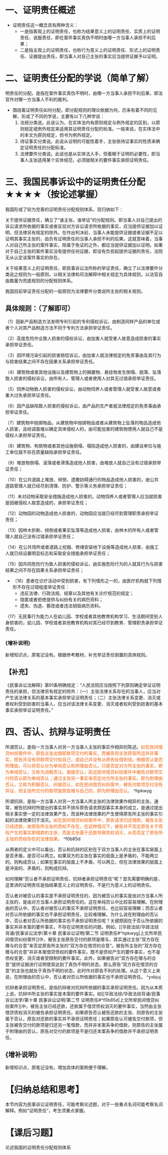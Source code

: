 # 一、证明责任概述
- 证明责任这一概念具有两种含义：
	- 一是指客观上的证明责任，也称为结果意义上的证明责任、实质上的证明责任、说服责任，即在案件事实真伪不明时由哪一方当事人承担不利后果；
	- 二是指主观上的证明责任，也称行为意义上的证明责任、形式上的证明责任、证据提出责任，即当事人对自己主张的事实应当提供证据予以证明。
# 二、证明责任分配的学说（简单了解）
明贵任的分配。是指在案件事实真伪不明时，由哪一方当事人承担不利后果，即法官作对哪一方当事人不利的裁判。

- 围绕着证明责任如何分配，即分配规则的理论依据为何，历来有着不同的见解，形成了不同的学说，主要有以下几种学说：
	1. 法规分类说。此说认为，在实体法内有原则规定与例外规定的区别，以原则规定或例外规定来适用其证明责任分配的标准。一般来说，在实体法中的本文为原则规定，但书为例外规定。
	2. 待证事实分类说。此说从证明的可能性着手，主张依待证事实的性质来确定证明责任的分配标准。
	3. 法律要件分类说。此说也是从实体法入手，但着眼于证明的必要性，即当事人主张适用某个实体规范，必须就相关的要件事实承担证明责任。
# 三、我国民事诉讼中的证明责任分配★★★★（按论述掌握）
我国形成了较为完善的证明责任分配规则体系，现归纳如下：

关于提供证据责任，确立了“谁主张，谁举证”的分配规则。即当事人对自己提出的诉讼请求所依据的事实或者反驳对方诉讼请求所依据的事实，应当提供证据加以证明，但法律另有规定的除外。在作出判决前，当事人未能提供证据或者证据不足以证明其事实主张的，由负有证明责任的当事人承担不利的后果。这就意味着，当事人对自己所主张的案件事实，除属于免证的之外，都应当提供证据加以证明。如果对于自己主张的案件事实没有提供任何证据，即没有负担起提供证据的责任，法院无从认定该案件事实的存在。

关于结果意义上的证明责任，即民事诉讼法所称的举证责任，确立了以法律要件分类说之规则为一般原则，以相关法律和司法解释中相关规定为具体规则，以法官自由裁量为兜底规则的分配规则体系。

我国目前举证责任分配的一般原则为法律要件分类说所主张的相关规则。
## 具体规则：（了解即可）
（1）因新产品制造方法发明专利引起的专利侵权诉讼，由制造同样产品的单位或者个人对其产品制造方法不同于专利方法承担举证责任。

（2）高度危险作业致人损害的侵权诉讼，由加害人就受害人故意造成损害的事实承担举证责任。

（3）因环境污染引起的损害赔偿诉讼，由加害人就法律规定的免责事由及其行为与损害结果之间不存在因果关系承担举证责任。

（4）建筑物或者其他设施以及建筑物上的搁置物、悬挂物发生倒塌、脱落、坠落致人损害的侵权诉讼，由所有人、管理人或者使用人对其无过错承担举证责任。

（5）饲养动物致人损害的侵权诉讼，由动物饲养人或者管理人就受害人故意或者重大过失承担举证责任。

（6）因产品缺陷致人损害的侵权诉讼，由产品的生产者就法律规定的免责事由承担举证责任。

（7）建筑物中抛掷物品。从建筑物中抛掷物品或者从建筑物上坠落的物品造成他人损害，且经调查难以确定具体侵权人的，由可能加害的建筑物使用人就自己不是侵权人承担举证责任。

（8）建筑物、构筑物或者其他设施倒塌、塌陷造成他人损害的，由建设单位与施工单位就不存在质量缺陷承担举证责任。

（9）堆放物倒塌、滚落或者滑落造成他人损害，由堆放人就自己没有过错承担举证责任；

（10）在公共道路上堆放、倾倒、遗撒妨碍通行的物品造成他人损害的，由公共道路管理人就已经尽到清理、防护、警示等义务承担举证责任；

（11）未对动物采取安全措施造成他人损害的，动物饲养人或者管理人应当就损害是因被侵权人故意造成的，承担举证责任；

（12）动物园的动物造成他人损害的，动物园应当就已经尽到管理职责承担举证责任；

（13）因林木折断、倾倒或者果实坠落等造成他人损害，由林木的所有人或者管理人就自己没有过错承担举证责任；

（14）在公共场所或者道路上挖掘、修缮安装地下设施等造成他人损害，由施工人就已经设置明显标志和采取安全措施承担举证责任；

（15）因共同危险行为致人损害的侵权诉讼，由实施危险行为的人就其行为与损害结果之间不存在因果关系承担举证责任；

- （16）患者在诊疗活动中受到损害，有下列情形之一的，由医疗机构就下列情形不存在过错程度举证责任：
	- 违反法律、行政法规、规章以及其他有关诊疗规范的规定；
	- 隐匿或者拒绝提供与纠纷有关的病历资料；
	- 遗失、伪造、篡改或者违法销毁病历资料。

（17）无民事行为能力人在幼儿园、学校或者其他教育机构学习、生活期间受到人身损害的，幼儿园、学校或者其他教育机构对其已经尽到教育、管理职责承担举证责任。
### {增补说明}
新增知识点，原笔记没有。根据参考教材，补充举证责任倒置的具体规则。
## 【补充】
《民事诉讼法解释》第91条明确规定：“人民法院应当按照下列原则确定举证证明责任的承担，但法律另有规定的除外：（一）主张法律关系存在的当事人，应当对产生该法律关系的基本事实承担举证证明责任；（二）主张法律关系变更、消灭或者权利受到妨害的当事人，应当对该法律关系变更、消灭或者权利受到妨害的基本事实承担举证证明责任。”
# 四、否认、抗辩与证明责任
所谓否认，是指一方当事人对另一方当事人主张的事实作相异的陈述。<font color=#F36208>如在民间借货纠纷案件中，原告主张出借即款项交付的事实，而被告则主张原告所述并非事实，原告并没有将款项交付给自己，或自己并没有从原告处借到钱。根据否认是否附理由，可以将否认分为单纯否认和附理由否认。只是否定对方所主张的事实，即为单纯否认，又称为消极否认、直接否认，前述民间借贷纠纷案件中被告对款项交付的否认即为单纯否认；通过主张另一事实来否定对方所主张的事实。即为附理由否认，又称为积极否认、间接否认，如在民间借贷纠纷案中，被告对款项交付没有异议、但主张所交付的款项是原告赠与自己的，即为附理由否认。</font> ^hpkwyg

所谓抗辩，是指一方当事人对另一方当事人所主张的法律效果作相异的主张，通常，被告抗辩时所提出的事实并不排斥原告请求原因事实本身的成立，是通过提出相关事实使一定的法律效果产生，而该种法律效果的产生使得原告所主张的事实引起的法律效果归于消灭。<font color=#F36208>如在民间借贷纠纷案件中，原告请求归还借款，被告主张已经还款，故原告所主张的债权不存在，在这种情况下，被告并不否定原告关于债权产生的事实即借款的主张，而是主张基于还款导致债权消灭，从而否定了原告所主张的债权存在的法律效果。</font> ^f0b85d

从两者的定义中可以看出，否认和抗辩的区别在于双方当事人的主张在事实层面上是否矛盾，是否可以两立。如果双方的主张在事实的层面上是矛盾的，不能两立的，则构成否认；如果在事实的层面上不矛盾，可以两立，但在法律效果的层面上是冲突的、矛盾的，则构成抗辩。

如何理解“否认者不承担证明责任，抗辩者承担证明责任”呢？首先需要明确的是，这里讲的证明责任是指结果意义上的证明责任，不是行为意义上的证明责任。

否认者对被否认的事实是不承担证明责任的，因为被否认的事实是由对方当事人所主张的，是由对方当事人承担证明责任的。这在单纯否认中比较容易理解。在附理由的否认中，否认者对被否认的事实不承担证明责任，也比较容易理解；而否认者对否认所依据的事实也不承担证明责任，比较难理解。为什么说在附理由的否认中，否认者对否认所依据的事实也不承担证明责任呢？关键原因在于否认所依据的事实并非本案的要件事实，不存在证明责任的问题。例如，[[华政法综/华政法综背诵/民事诉讼法学/第十章 民事诉讼证明/第二节 证明责任#^hpkwyg|上文所举民间借贷纠纷案件]]中，被告主张原告交付的款项是赠与，其实通过主张“双方存在赠与的合意”来否定原告所主张的“双方存在借贷的合意”。被告所主张的“双方存在赠与的合意”并非本案借贷债权的要件事实，既不是债权产生的要件事实，也不是债权变更、消灭或者受限制的要件事实。此外，如果被告对“双方存在赠与的合意”提供证据进行证明使其达到了真伪不明的状态，那么原告“双方存在借贷的合意”的主张也就处于真伪不明的状态，此时作对原告不利的处理。从这个意义上来说，在附理由的否认中，否认者对否认所依据的事实也不承担证明责任。 ^yxbjuj

抗辩者承担证明责任，是指抗辩者对抗辩所依据的事实承担证明责任。因为从本质上说，抗辩中所主张的事实是本案的要件事实。如[[华政法综/华政法综背诵/民事诉讼法学/第十章 民事诉讼证明/第二节 证明责任#^f0b85d|上文所举民间借贷纠纷案件]]中，被告主张已经还款，还款属于借贷债权消灭的要件事实，当然由主张借贷债权消灭的被告承担证明责任。如果原告否认被告还款的主张、则原告的主张属于否认，原告对还款的事实并不承担证明责任；如果原告认可被告交付款项，但主张被告交付的款项是归还另一笔借款，而并非本案系争的借款，则原告的主张属于附理由的否认，原告对交付的款项是不是归还本案系争的借款并不承担证明责任。
## {增补说明} 
新增知识点，原笔记没有。增加具体的案例便于理解。
# 【归纳总结和思考】
本节内容为民事诉讼证明责任，可能考察论述题，对于一些重点名词可能考察名词解释。例如“证明责任”，考生须重点掌握。
# 【课后习题】
论述我国的证明责任分配规则体系